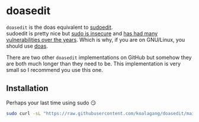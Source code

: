 # doasedit
`doasedit` is the doas equivalent to [sudoedit](https://www.youtube.com/watch?v=Njsth_VeSxY).\
sudoedit is pretty nice but [sudo is insecure](https://www.youtube.com/watch?v=eamEZCj-CuQ) and [has had many vulnerabilities over the years](https://www.qualys.com/2021/01/26/cve-2021-3156/baron-samedit-heap-based-overflow-sudo.txt). Which is why, if you are on GNU/Linux, you should use [doas](https://github.com/nholstein/OpenDoas).

There are two other `doasedit` implementations on GitHub but somehow they are both much longer than they need to be. This implementation is very small so I recommend you use this one.

## Installation

Perhaps your last time using sudo 😏
```sh
sudo curl -sL "https://raw.githubusercontent.com/koalagang/doasedit/main/doasedit" -o /usr/bin/doasedit
```
